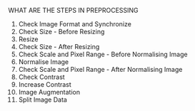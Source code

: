 WHAT ARE THE STEPS IN PREPROCESSING

1. Check Image Format and Synchronize
2. Check Size - Before Resizing
2. Resize
3. Check Size - After Resizing
4. Check Scale and Pixel Range - Before Normalising Image
5. Normalise Image
6. Check Scale and Pixel Range - After Normalising Image
7. Check Contrast
8. Increase Contrast
9. Image Augmentation
10. Split Image Data    